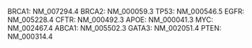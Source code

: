 BRCA1: NM_007294.4
BRCA2: NM_000059.3
TP53: NM_000546.5
EGFR: NM_005228.4
CFTR: NM_000492.3
APOE: NM_000041.3
MYC: NM_002467.4
ABCA1: NM_005502.3
GATA3: NM_002051.4
PTEN: NM_000314.4
